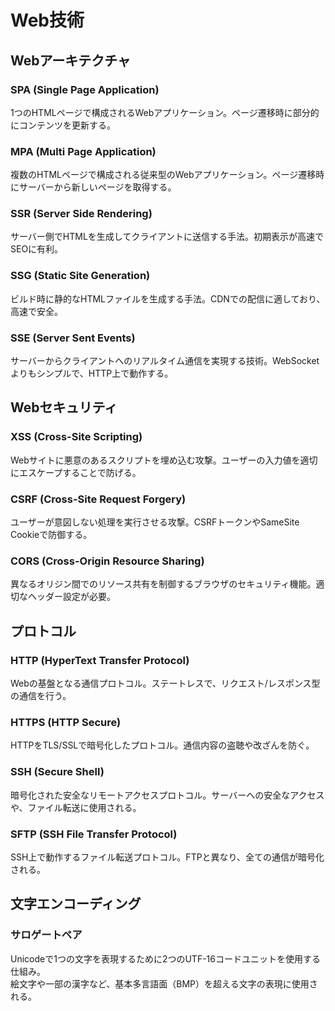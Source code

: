 # Web技術

## Webアーキテクチャ
### SPA (Single Page Application)
1つのHTMLページで構成されるWebアプリケーション。ページ遷移時に部分的にコンテンツを更新する。

### MPA (Multi Page Application)
複数のHTMLページで構成される従来型のWebアプリケーション。ページ遷移時にサーバーから新しいページを取得する。

### SSR (Server Side Rendering)
サーバー側でHTMLを生成してクライアントに送信する手法。初期表示が高速でSEOに有利。

### SSG (Static Site Generation)
ビルド時に静的なHTMLファイルを生成する手法。CDNでの配信に適しており、高速で安全。

### SSE (Server Sent Events)
サーバーからクライアントへのリアルタイム通信を実現する技術。WebSocketよりもシンプルで、HTTP上で動作する。

## Webセキュリティ
### XSS (Cross-Site Scripting)
Webサイトに悪意のあるスクリプトを埋め込む攻撃。ユーザーの入力値を適切にエスケープすることで防げる。

### CSRF (Cross-Site Request Forgery)
ユーザーが意図しない処理を実行させる攻撃。CSRFトークンやSameSite Cookieで防御する。

### CORS (Cross-Origin Resource Sharing)
異なるオリジン間でのリソース共有を制御するブラウザのセキュリティ機能。適切なヘッダー設定が必要。

## プロトコル
### HTTP (HyperText Transfer Protocol)
Webの基盤となる通信プロトコル。ステートレスで、リクエスト/レスポンス型の通信を行う。

### HTTPS (HTTP Secure)
HTTPをTLS/SSLで暗号化したプロトコル。通信内容の盗聴や改ざんを防ぐ。

### SSH (Secure Shell)
暗号化された安全なリモートアクセスプロトコル。サーバーへの安全なアクセスや、ファイル転送に使用される。

### SFTP (SSH File Transfer Protocol)
SSH上で動作するファイル転送プロトコル。FTPと異なり、全ての通信が暗号化される。

## 文字エンコーディング
### サロゲートペア
Unicodeで1つの文字を表現するために2つのUTF-16コードユニットを使用する仕組み。  
絵文字や一部の漢字など、基本多言語面（BMP）を超える文字の表現に使用される。